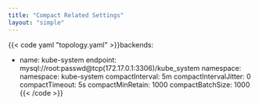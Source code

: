 ```yaml
---
title: "Compact Related Settings"
layout: "simple"
---
```


{{< code yaml "topology.yaml" >}}backends:
- name: kube-system
  endpoint: mysql://root:passwd@tcp(172.17.0.1:3306)/kube_system
  namespace:
    namespace: kube-system
  compactInterval: 5m
  compactIntervalJitter: 0
  compactTimeout: 5s
  compactMinRetain: 1000
  compactBatchSize: 1000
{{< /code >}}